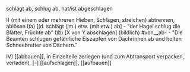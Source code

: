 schlägt ab, schlug ab, hat/ist abgeschlagen

I) (mit einem oder mehreren Hieben, Schlägen, streichen) abtrennen, ablösen
	I)a)  [jd. schlägt (jm.) etw. (mit etw.) ab]
	-   "der Hagel schlug die Blätter, Früchte ab"
	I)b)  [X von Y abschlagen]  (bildlich)  #von__ab- 
	-   "Die Beamten schlugen gefährliche Eiszapfen von Dachrinnen ab und holten Schneebretter von Dächern."

IV) [[abbauen]], in Einzelteile zerlegen (und zum Abtransport verpacken, verladen), 
[-] [[aufschlagen]], [[aufbauen]]
